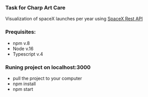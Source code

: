 ### Task for Charp Art Care

Visualization of spaceX launches per year using [SpaceX Rest API](https://api.spacex.land/rest)

### Prequisites:

- npm v.8
- Node v.16
- Typescript v.4

### Runing project on localhost:3000

- pull the project to your computer
- npm install
- npm start
